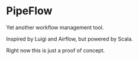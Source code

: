# PipeFlow

Yet another workflow management tool.

Inspired by Luigi and Airflow, but powered by Scala.

Right now this is just a proof of concept.

